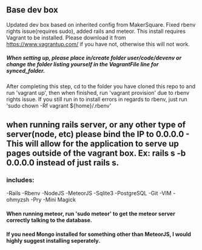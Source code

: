 ## Base dev box
Updated dev box based on inherited config from MakerSquare. Fixed rbenv rights issue(requires sudo), added rails and meteor. This install requires Vagrant to be installed. Please download it from https://www.vagrantup.com/ if you have not, otherwise this will not work.

##### When setting up, please place in/create folder user/code/devenv or change the folder listing yourself in the VagrantFile line for synced_folder.

After completing this step, cd to the folder you have cloned this repo to and run 'vagrant up', then when finished, run 'vagrant provision' due to rbenv rights issue. If you still run in to install errors in regards to rbenv, just run 'sudo chown -Rf vagrant ${home}/.rbenv'

## when running rails server, or any other type of server(node, etc) please bind the IP to 0.0.0.0 - This will allow for the application to serve up pages outside of the vagrant box. Ex: rails s -b 0.0.0.0 instead of just rails s.

### includes:
-Rails
-Rbenv
-NodeJS
-MeteorJS
-Sqlite3
-PostgreSQL
-Git
-VIM
-ohmyzsh
-Pry
-Mini Magick

#### When running meteor, run 'sudo meteor' to get the meteor server correctly talking to the database.
#### If you need Mongo installed for something other than MeteorJS, I would highly suggest installing seperately.
